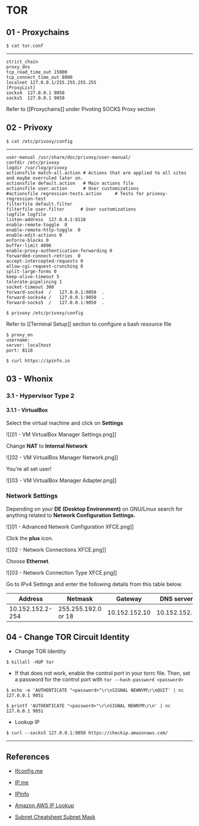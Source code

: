# TOR

## 01 - Proxychains

`$ cat tor.conf`

---

```
strict_chain
proxy_dns
tcp_read_time_out 15000
tcp_connect_time_out 8000
localnet 127.0.0.1/255.255.255.255
[ProxyList]
socks4  127.0.0.1 9050
socks5  127.0.0.1 9050
```

Refer to [[Proxychains]] under Pivoting SOCKS Proxy section

## 02 - Privoxy

`$ cat /etc/privoxy/config`

---

```
user-manual /usr/share/doc/privoxy/user-manual/
confdir /etc/privoxy
logdir /var/log/privoxy
actionsfile match-all.action # Actions that are applied to all sites and maybe overruled later on.
actionsfile default.action   # Main actions file
actionsfile user.action      # User customizations
#actionsfile regression-tests.action     # Tests for privoxy-regression-test
filterfile default.filter
filterfile user.filter      # User customizations
logfile logfile
listen-address  127.0.0.1:8118
enable-remote-toggle  0
enable-remote-http-toggle  0
enable-edit-actions 0
enforce-blocks 0
buffer-limit 4096
enable-proxy-authentication-forwarding 0
forwarded-connect-retries  0
accept-intercepted-requests 0
allow-cgi-request-crunching 0
split-large-forms 0
keep-alive-timeout 5
tolerate-pipelining 1
socket-timeout 300
forward-socks4  /   127.0.0.1:9050  .
forward-socks4a /   127.0.0.1:9050  .
forward-socks5  /   127.0.0.1:9050  .
```

`$ privoxy /etc/privoxy/config`

Refer to [[Terminal Setup]] section to configure a bash resource file

```
$ proxy_on
username:
server: localhost
port: 8118
```

`$ curl https://ipinfo.io`

## 03 - Whonix

### 3.1 - Hypervisor Type 2

#### 3.1.1 - VirtualBox

Select the virtual machine and click on **Settings**

![[01 - VM VirtualBox Manager Settings.png]]

Change **NAT** to **Internal Network**

![[02 - VM VirtualBox Manager Network.png]]

You're all set user!

![[03 - VM VirtualBox Manager Adapter.png]]

### Network Settings

Depending on your **DE (Desktop Environment)** on GNU/Linux search for anything related to **Network Configuration Settings.**

![[01 - Advanced Network Configuration XFCE.png]]

Click the **plus** icon.

![[02 - Network Connections XFCE.png]]

Choose **Ethernet**.

![[03 - Network Connection Type XFCE.png]]

Go to IPv4 Settings and enter the following details from this table below.

|Address|Netmask|Gateway|DNS servers|
|---|---|---|---|
|10.152.152.2-254|255.255.192.0 or 18|10.152.152.10|10.152.152.10|

## 04 - Change TOR Circuit Identity

- Change TOR Identity

`$ killall -HUP tor`

- If that does not work, enable the control port in your torrc file. Then, set a password for the control port with `tor --hash-password <password>`

```
$ echo -e 'AUTHENTICATE "<password>"\r\nSIGNAL NEWNYM\r\nQUIT' | nc 127.0.0.1 9051

$ printf 'AUTHENTICATE "<password>"\r\nSIGNAL NEWNYM\r\n' | nc 127.0.0.1 9051
```

- Lookup IP

`$ curl --socks5 127.0.0.1:9050 https://checkip.amazonaws.com/`

---
## References

- [Ifconfig.me](https://ifconfig.me/)

- [IP.me](https://ip.me/)

- [IPInfo](https://ipinfo.io)

- [Amazon AWS IP Lookup](checkip.amazonaws.com)

- [Subnet Cheatsheet Subnet Mask](https://www.freecodecamp.org/news/subnet-cheat-sheet-24-subnet-mask-30-26-27-29-and-other-ip-address-cidr-network-references/)